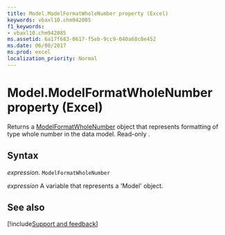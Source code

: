 ```yaml
---
title: Model.ModelFormatWholeNumber property (Excel)
keywords: vbaxl10.chm942085
f1_keywords:
- vbaxl10.chm942085
ms.assetid: 6a17f683-0617-f5eb-9cc9-040a68c8e452
ms.date: 06/08/2017
ms.prod: excel
localization_priority: Normal
---
```



# Model.ModelFormatWholeNumber property (Excel)

Returns a [ModelFormatWholeNumber](Excel.modelformatwholenumber.md) object that represents formatting of type whole number in the data model. Read-only .


## Syntax

_expression_. `ModelFormatWholeNumber`

_expression_ A variable that represents a 'Model' object.


## See also

[!include[Support and feedback](~/includes/feedback-boilerplate.md)]